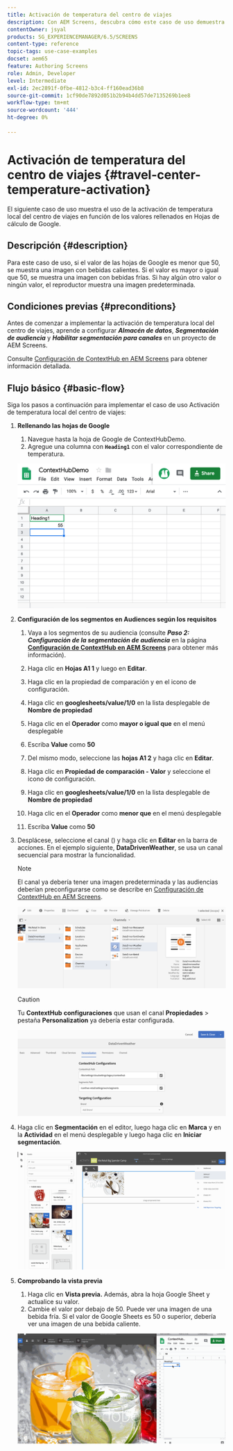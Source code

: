 ```yaml
---
title: Activación de temperatura del centro de viajes
description: Con AEM Screens, descubra cómo este caso de uso demuestra el uso de la activación de temperatura local del centro de viajes en función de los valores rellenados en Hojas de cálculo de Google.
contentOwner: jsyal
products: SG_EXPERIENCEMANAGER/6.5/SCREENS
content-type: reference
topic-tags: use-case-examples
docset: aem65
feature: Authoring Screens
role: Admin, Developer
level: Intermediate
exl-id: 2ec2891f-0fbe-4812-b3c4-ff160ead36b8
source-git-commit: 1cf90de7892d051b2b94b4dd57de7135269b1ee8
workflow-type: tm+mt
source-wordcount: '444'
ht-degree: 0%

---
```


# Activación de temperatura del centro de viajes {#travel-center-temperature-activation}

El siguiente caso de uso muestra el uso de la activación de temperatura local del centro de viajes en función de los valores rellenados en Hojas de cálculo de Google.

## Descripción {#description}

Para este caso de uso, si el valor de las hojas de Google es menor que 50, se muestra una imagen con bebidas calientes. Si el valor es mayor o igual que 50, se muestra una imagen con bebidas frías. Si hay algún otro valor o ningún valor, el reproductor muestra una imagen predeterminada.

## Condiciones previas {#preconditions}

Antes de comenzar a implementar la activación de temperatura local del centro de viajes, aprende a configurar ***Almacén de datos***, ***Segmentación de audiencia*** y ***Habilitar segmentación para canales*** en un proyecto de AEM Screens.

Consulte [Configuración de ContextHub en AEM Screens](configuring-context-hub.md) para obtener información detallada.

## Flujo básico {#basic-flow}

Siga los pasos a continuación para implementar el caso de uso Activación de temperatura local del centro de viajes:

1. **Rellenando las hojas de Google**

   1. Navegue hasta la hoja de Google de ContextHubDemo.
   1. Agregue una columna con **`Heading1`** con el valor correspondiente de temperatura.

   ![screen_shot_2019-05-08at112911am](assets/screen_shot_2019-05-08at112911am.png)

1. **Configuración de los segmentos en Audiences según los requisitos**

   1. Vaya a los segmentos de su audiencia (consulte ***Paso 2: Configuración de la segmentación de audiencia*** en la página **[Configuración de ContextHub en AEM Screens](configuring-context-hub.md)** para obtener más información).

   1. Haga clic en **Hojas A1 1** y luego en **Editar**.

   1. Haga clic en la propiedad de comparación y en el icono de configuración.
   1. Haga clic en **googlesheets/value/1/0** en la lista desplegable de **Nombre de propiedad**

   1. Haga clic en el **Operador** como **mayor o igual que** en el menú desplegable

   1. Escriba **Value** como **50**

   1. Del mismo modo, seleccione las **hojas A1 2** y haga clic en **Editar**.

   1. Haga clic en **Propiedad de comparación - Valor** y seleccione el icono de configuración.
   1. Haga clic en **googlesheets/value/1/0** en la lista desplegable de **Nombre de propiedad**

   1. Haga clic en el **Operador** como **menor que** en el menú desplegable

   1. Escriba **Value** como **50**

1. Desplácese, seleccione el canal () y haga clic en **Editar** en la barra de acciones. En el ejemplo siguiente, **DataDrivenWeather**, se usa un canal secuencial para mostrar la funcionalidad.

   >[!NOTE]
   >
   >El canal ya debería tener una imagen predeterminada y las audiencias deberían preconfigurarse como se describe en [Configuración de ContextHub en AEM Screens](configuring-context-hub.md).

   ![screen_shot_2019-05-08at113022am](assets/screen_shot_2019-05-08at113022am.png)

   >[!CAUTION]
   >
   >Tu **ContextHub** **configuraciones** que usan el canal **Propiedades** > pestaña **Personalization** ya debería estar configurada.

   ![screen_shot_2019-05-08at114106am](assets/screen_shot_2019-05-08at114106am.png)

1. Haga clic en **Segmentación** en el editor, luego haga clic en **Marca** y en la **Actividad** en el menú desplegable y luego haga clic en **Iniciar segmentación**.

   ![nueva_actividad3](assets/new_activity3.gif)

1. **Comprobando la vista previa**

   1. Haga clic en **Vista previa.** Además, abra la hoja Google Sheet y actualice su valor.
   1. Cambie el valor por debajo de 50. Puede ver una imagen de una bebida fría. Si el valor de Google Sheets es 50 o superior, debería ver una imagen de una bebida caliente.

   ![resultado3](assets/result3.gif)
